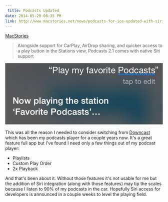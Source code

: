 ```yaml
---
 title: Podcasts Updated
date: 2014-05-20 08:35 PM
link: http://www.macstories.net/news/podcasts-for-ios-updated-with-siri-integration-improved-show-notes-support-and-more
---
```


[MacStories](http://www.macstories.net/news/podcasts-for-ios-updated-with-siri-integration-improved-show-notes-support-and-more/)

>Alongside support for CarPlay, AirDrop sharing, and quicker access to a play button in the Stations view, Podcasts 2.1 comes with native Siri support

![Podcasts Siri Integration](../Images/podcasts-siri.jpg)

This was all the reason I needed to consider switching from [Downcast](https://itunes.apple.com/us/app/downcast/id393858566?mt=8&uo=4&at=10lqks&at=10lqks) which has been my podcasts player for a couple years now. It's a great feature full app but I've found I need only a few things out of my podcast player:

* Playlists
* Custom Play Order
* 2x Playback

And that's been about it. Without those features it's not usable for me but the addition of Siri integration (along with those features) may tip the scales because I listen to 90% of my podcasts in the car. Hopefully Siri access for developers is announced in a couple weeks to level the playing field.